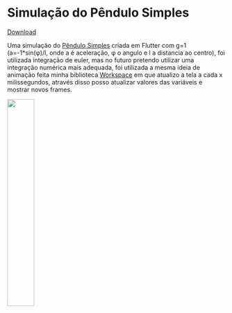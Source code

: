 # Simulação do Pêndulo Simples

[Download](https://github.com/underfilho/pendulum_mobile/raw/main/app-release.apk)

Uma simulação do [Pêndulo Simples](https://en.wikipedia.org/wiki/Pendulum_(mathematics)) criada em Flutter com g=1 (a=-1*sin(φ)/l, onde a é aceleração, φ o angulo e l a distancia ao centro), foi utilizada integração de euler, mas no futuro pretendo utilizar uma integração numérica mais adequada, foi utilizada a mesma ideia de animação feita minha biblioteca [Workspace](https://github.com/underfilho/Workspace) em que atualizo a tela a cada x milissegundos, através disso posso atualizar valores das variáveis e mostrar novos frames.

<img src="https://user-images.githubusercontent.com/31104317/129486996-2da71924-b35f-471d-9078-1b36873129bd.gif" width="35%" height="35%"/>
